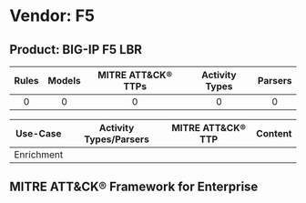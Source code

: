 Vendor: F5
==========
Product: BIG-IP F5 LBR
----------------------
| Rules | Models | MITRE ATT&CK® TTPs | Activity Types | Parsers |
|:-----:|:------:|:------------------:|:--------------:|:-------:|
|   0   |   0    |         0          |       0        |    0    |

|  Use-Case  | Activity Types/Parsers | MITRE ATT&CK® TTP | Content    |
|:----------:| ---- | ---- | ---- |
| Enrichment |    |    | [](RM/r_m_f5_big-ip_f5_lbr_Enrichment.md) |

MITRE ATT&CK® Framework for Enterprise
--------------------------------------
